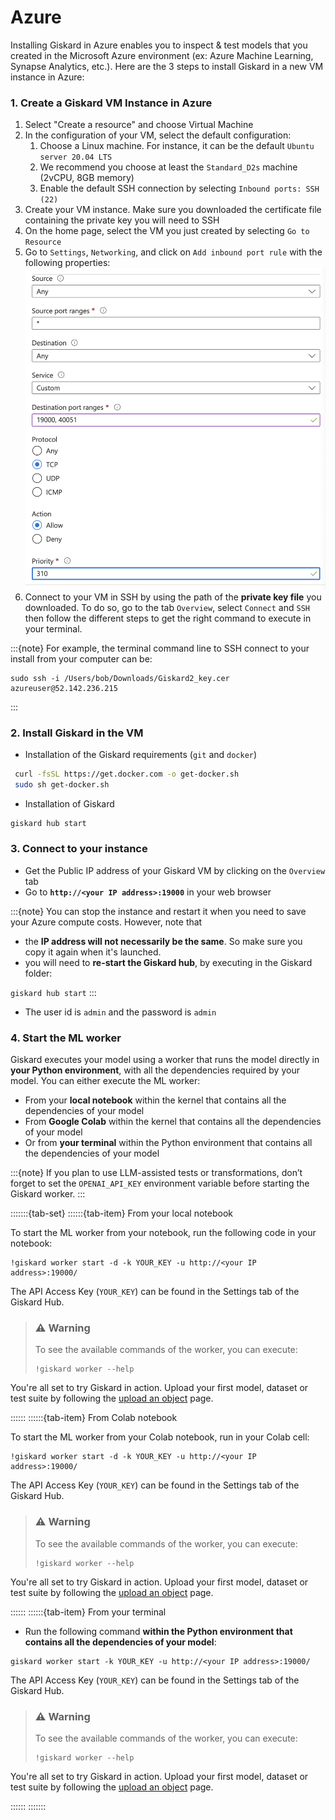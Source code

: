 # Azure

Installing Giskard in Azure enables you to inspect & test models that you created in the Microsoft Azure environment (ex: Azure Machine Learning, Synapse Analytics, etc.). Here are the 3 steps to install Giskard in a new VM instance in Azure:

### 1. Create a Giskard VM Instance in Azure

1. Select "Create a resource" and choose Virtual Machine
2. In the configuration of your VM, select the default configuration:
    1. Choose a Linux machine. For instance, it can be the default `Ubuntu server 20.04 LTS`
    2. We recommend you choose at least the `Standard_D2s` machine (2vCPU, 8GB memory)
    3. Enable the default SSH connection by selecting `Inbound ports: SSH (22)`
3. Create your VM instance. Make sure you downloaded the certificate file containing the private key you will need to SSH
4. On the home page, select the VM you just created by selecting `Go to Resource`
5. Go to `Settings`, `Networking`, and click on `Add inbound port rule` with the following properties:
   ![](<../../../../assets/image_(3).png>)
6. Connect to your VM in SSH by using the path of the **private key file** you downloaded. To do so, go to the tab `Overview`, select `Connect` and `SSH` then follow the different steps to get the right command to execute in your terminal.&#x20;

:::{note}
For example, the terminal command line to SSH connect to your install from your computer can be:

```
sudo ssh -i /Users/bob/Downloads/Giskard2_key.cer azureuser@52.142.236.215
```

:::

### 2. Install Giskard in the VM

* Installation of the Giskard requirements (`git` and `docker`)

```bash
 curl -fsSL https://get.docker.com -o get-docker.sh
 sudo sh get-docker.sh
```

* Installation of Giskard

```bash
giskard hub start
```

### 3. Connect to your instance

* Get the Public IP address of your Giskard VM by clicking on the `Overview` tab
* Go to **`http://<your IP address>:19000`** in your web browser

:::{note}
You can stop the instance and restart it when you need to save your Azure compute costs. However, note that&#x20;

* the **IP address will not necessarily be the same**. So make sure you copy it again when it's launched.
* you will need to **re-start the Giskard hub**, by executing in the Giskard folder:

&#x20;`giskard hub start`
:::

* The user id is `admin` and the password is `admin`

### 4. Start the ML worker

Giskard executes your model using a worker that runs the model directly in **your Python environment**, with all the dependencies required by your model. You can either execute the ML worker:

- From your **local notebook** within the kernel that contains all the dependencies of your model
- From **Google Colab** within the kernel that contains all the dependencies of your model
- Or from **your terminal** within the Python environment that contains all the dependencies of your model

:::{note}
If you plan to use LLM-assisted tests or transformations, don’t forget to set the ``OPENAI_API_KEY`` environment
variable before starting the Giskard worker.
:::

:::::::{tab-set}
::::::{tab-item} From your local notebook

To start the ML worker from your notebook, run the following code in your notebook:

```
!giskard worker start -d -k YOUR_KEY -u http://<your IP address>:19000/
```

The API Access Key (`YOUR_KEY`) can be found in the Settings tab of the Giskard Hub.


> ### ⚠️ Warning
> To see the available commands of the worker, you can execute:
>```
>!giskard worker --help
>```

You're all set to try Giskard in action. Upload your first model, dataset or test suite by following the [upload an object](../../../upload/index.html) page.

::::::
::::::{tab-item} From Colab notebook

To start the ML worker from your Colab notebook, run in your Colab cell:

```
!giskard worker start -d -k YOUR_KEY -u http://<your IP address>:19000/
```
The API Access Key (`YOUR_KEY`) can be found in the Settings tab of the Giskard Hub.

> ### ⚠️ Warning
> To see the available commands of the worker, you can execute:
>```
>!giskard worker --help
>```

You're all set to try Giskard in action. Upload your first model, dataset or test suite by following the [upload an object](../../../upload/index.html) page.

::::::
::::::{tab-item} From your terminal

* Run the following command **within the Python environment that contains all the dependencies of your model**:

```
giskard worker start -k YOUR_KEY -u http://<your IP address>:19000/
```
The API Access Key (`YOUR_KEY`) can be found in the Settings tab of the Giskard Hub.

> ### ⚠️ Warning
> To see the available commands of the worker, you can execute:
>```
>!giskard worker --help
>```

You're all set to try Giskard in action. Upload your first model, dataset or test suite by following the [upload an object](../../../upload/index.html) page.

::::::
:::::::